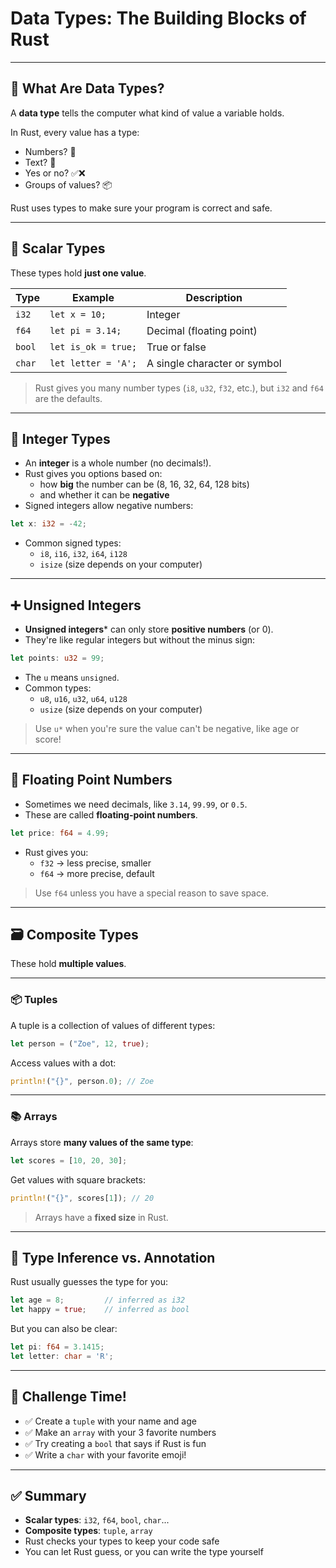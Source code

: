 # Data Types: The Building Blocks of Rust

---

## 🧱 What Are Data Types?

A **data type** tells the computer what kind of value a variable holds.

In Rust, every value has a type:

- Numbers? 🧮
- Text? 📝
- Yes or no? ✅❌
- Groups of values? 📦

Rust uses types to make sure your program is correct and safe.

---

## 🔢 Scalar Types

These types hold **just one value**.

| Type   | Example             | Description                  |
| ------ | ------------------- | ---------------------------- |
| `i32`  | `let x = 10;`       | Integer                      |
| `f64`  | `let pi = 3.14;`    | Decimal (floating point)     |
| `bool` | `let is_ok = true;` | True or false                |
| `char` | `let letter = 'A';` | A single character or symbol |

> Rust gives you many number types (`i8`, `u32`, `f32`, etc.), but `i32` and `f64` are the defaults.

---

## 🔢 Integer Types

- An **integer** is a whole number (no decimals!).
- Rust gives you options based on:
  - how **big** the number can be (8, 16, 32, 64, 128 bits)
  - and whether it can be **negative**
- Signed integers allow negative numbers:

```rust
let x: i32 = -42;
```

- Common signed types:
  - `i8`, `i16`, `i32`, `i64`, `i128`
  - `isize` (size depends on your computer)

---

## ➕ Unsigned Integers

- **Unsigned integers*** can only store **positive numbers** (or 0).
- They're like regular integers but without the minus sign:

```rust
let points: u32 = 99;
```

- The `u` means `unsigned`.
- Common types:
  - `u8`, `u16`, `u32`, `u64`, `u128`
  - `usize` (size depends on your computer)

> Use `u*` when you're sure the value can't be negative, like age or score!

---

## 🌊 Floating Point Numbers

- Sometimes we need decimals, like `3.14`, `99.99`, or `0.5`.
- These are called **floating-point numbers**.

```rust
let price: f64 = 4.99;
```

- Rust gives you:
  - `f32` → less precise, smaller
  - `f64` → more precise, default

> Use `f64` unless you have a special reason to save space.

---

## 🗃️ Composite Types

These hold **multiple values**.

---

### 📦 Tuples

A tuple is a collection of values of different types:

```rust
let person = ("Zoe", 12, true);
```

Access values with a dot:

```rust
println!("{}", person.0); // Zoe
```

---

### 📚 Arrays

Arrays store **many values of the same type**:

```rust
let scores = [10, 20, 30];
```

Get values with square brackets:

```rust
println!("{}", scores[1]); // 20
```

> Arrays have a **fixed size** in Rust.

---

## 🧠 Type Inference vs. Annotation

Rust usually guesses the type for you:

```rust
let age = 8;         // inferred as i32
let happy = true;    // inferred as bool
```

But you can also be clear:

```rust
let pi: f64 = 3.1415;
let letter: char = 'R';
```

---

## 🧪 Challenge Time!

- ✅ Create a `tuple` with your name and age
- ✅ Make an `array` with your 3 favorite numbers
- ✅ Try creating a `bool` that says if Rust is fun
- ✅ Write a `char` with your favorite emoji!

---

## ✅ Summary

- **Scalar types**: `i32`, `f64`, `bool`, `char`...
- **Composite types**: `tuple`, `array`
- Rust checks your types to keep your code safe
- You can let Rust guess, or you can write the type yourself
